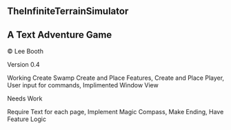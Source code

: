 TheInfiniteTerrainSimulator
---------------------------
A Text Adventure Game
---------------------------

© Lee Booth

Version 0.4

Working
Create Swamp
Create and Place Features, 
Create and Place Player, 
User input for commands, 
Implimented Window View

Needs Work


Require
Text for each page, 
Implement Magic Compass, 
Make Ending, 
Have Feature Logic